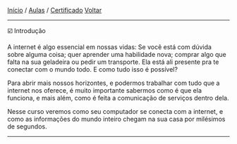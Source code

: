 [Início](https://github.com/Thalyalm/rocketseat-trilha-conectar) /
[Aulas](https://github.com/Thalyalm/rocketseat-trilha-conectar/tree/main/aulas) /
[Certificado](https://github.com/Thalyalm/rocketseat-trilha-conectar/tree/main/certificado/certificado-trilha-conectar.pdf)
[Voltar](https://github.com/Thalyalm/rocketseat-trilha-conectar/tree/main/aulas/internet-roteadores-e-servidores)

---

:ballot_box_with_check: Introdução

A internet é algo essencial em nossas vidas: Se você está com dúvida sobre alguma coisa; quer aprender uma habilidade nova; comprar algo que falta na sua geladeira ou pedir um transporte. Ela está ali presente pra te conectar com o mundo todo. E como tudo isso é possível?

Para abrir mais nossos horizontes, e podermos trabalhar com tudo que a internet nos oferece, é muito importante sabermos como é que ela funciona, e mais além, como é feita a comunicação de serviços dentro dela.

Nesse curso veremos como seu computador se conecta com a internet, e como as informações do mundo inteiro chegam na sua casa por milésimos  de segundos.

---